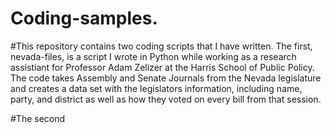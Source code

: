 # Coding-samples. 

#This repository contains two coding scripts that I have written. The first, nevada-files, is a script I wrote in Python while working as a research assistiant for Professor Adam Zelizer at the Harris School of Public Policy. The code takes Assembly and Senate Journals from the Nevada legislature and creates a data set with the legislators information, including name, party, and district as well as how they voted on every bill from that session. 

#The second 
